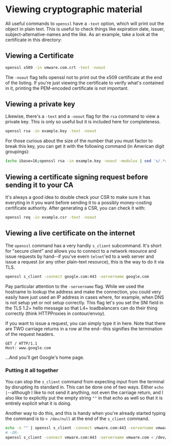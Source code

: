 # Viewing cryptographic material

All useful commands to `openssl` have a `-text` option, which will print out
the object in plain text. This is useful to check things like expiration date,
issuer, subject-alternative-names and the like. As an example, take a look at the certificate
in this directory:

## Viewing a Certificate

```bash
openssl x509 -in vmware.com.crt -text -noout
```

The `-noout` flag tells openssl not to print out the x509 certificate at the end
of the listing. If you're just viewing the certificate to verify what's contained in it,
printing the PEM-encoded certificate is not important.

## Viewing a private key

Likewise, there's a `-text` and a `-noout` flag for the `rsa` command to view
a private key. This is only so useful but it is included here for completeness.

```bash
openssl rsa -in example.key -text -noout
```

For those curious about the size of the number that you must factor to break this key, you
can get it with the following command (in American digit groupings):

```bash
(echo ibase=16;openssl rsa -in example.key -noout -modulus | sed 's/.*=//') | bc | tr -d '\n\\' | rev | sed 's/\(...\)/\1,/g' | sed 's/,$//' | rev; echo
```

## Viewing a certificate signing request before sending it to your CA

It's always a good idea to double check your CSR to make sure it has everyting in it you want before sending
it to a possibly money-costing certificate authority. After generating a CSR, you can check it with:

```bash
openssl req -in example.csr -text -noout
```

## Viewing a live certificate on the internet

The `openssl` command has a very handly `s_client` subcommand. It's short for "secure client"
and allows you to connect to a network resource and issue requests by hand--if you've evern `telnet`'ed to
a web server and issue a request (or any other plain-text resource), this is the way to do
it via TLS.

```bash
openssl s_client -connect google.com:443 -servername google.com
```

Pay particular attention to the `-servername` flag. While we used the hostname to lookup the address and
make the connection, you could very easily have just used an IP address in cases where, for example, when DNS is not setup yet
or not setup correctly. This flag let's you set the SNI field in the TLS 1.2+ hello message so that L4+ loadbalancers
can do their thing correctly (think HTTPProxies in contour/envoy).

If you want to issue a request, you can simply type it in here. Note that there are TWO carriage returns in a
row at the end--this signifies the termination of the request headers.

```
GET / HTTP/1.1
Host: www.google.com

```

...And you'll get Google's home page.

### Putting it all together

You can stop the `s_client` command from expecting input from the terminal by disrupting its standard in. This
can be done one of two ways. Either `echo |`--although I like to not send it anything, not even the carriage return,
and I also like to explicitly put the empty string `""` in that echo as well so that it is entirely explicit what it
is doing.

Another way to do this, and this is handy when you're already started typing the command is to `< /dev/null` at the end
of the `s_client` command. 

```bash
echo -n "" | openssl s_client -connect vmware.com:443 -servername vmware.com | openssl x509 -text -noout | less
# -OR-
openssl s_client -connect vmware.com:443 -servername vmware.com < /dev/null | openssl x509 -text -noout | less
```
